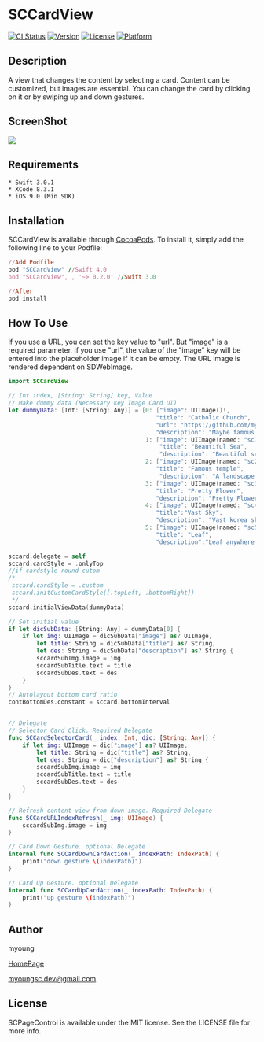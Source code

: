 # SCCardView

[![CI Status](http://img.shields.io/travis/myoungsc.dev@gmail.com/SCCardView.svg?style=flat)](https://travis-ci.org/myoungsc.dev@gmail.com/SCCardView)
[![Version](https://img.shields.io/cocoapods/v/SCCardView.svg?style=flat)](http://cocoapods.org/pods/SCCardView)
[![License](https://img.shields.io/cocoapods/l/SCCardView.svg?style=flat)](http://cocoapods.org/pods/SCCardView)
[![Platform](https://img.shields.io/cocoapods/p/SCCardView.svg?style=flat)](http://cocoapods.org/pods/SCCardView)

## Description
A view that changes the content by selecting a card. Content can be customized, but images are essential.
You can change the card by clicking on it or by swiping up and down gestures.

## ScreenShot
![](https://github.com/myoungsc/SCCardView/blob/master/SCCardView.gif?raw=true)

## Requirements
```
* Swift 3.0.1
* XCode 8.3.1
* iOS 9.0 (Min SDK)
```

## Installation
SCCardView is available through [CocoaPods](http://cocoapods.org). To install it, simply add the following line to your Podfile:

```ruby
//Add Podfile
pod "SCCardView" //Swift 4.0
pod "SCCardView", , '~> 0.2.0' //Swift 3.0

//After
pod install
```

## How To Use
If you use a URL, you can set the key value to "url". But "image" is a required parameter. If you use "url", the value of the "image" key will be entered into the placeholder image if it can be empty. The URL image is rendered dependent on SDWebImage.

```Swift
import SCCardView

// Int index, [String: String] key, Value
// Make dummy data (Necessary key Image Card UI)
let dummyData: [Int: [String: Any]] = [0: ["image": UIImage()!,
                                          "title": "Catholic Church",
                                          "url": "https://github.com/myoungsc/SCCardView/blob/master/Example/SCCardView/Images.xcassets/sc0.imageset/sc0.jpg?raw=true",
                                          "description": "Maybe famous Catholic Churchsadl"],
                                       1: ["image": UIImage(named: "sc1")!,
                                           "title": "Beautiful Sea",
                                           "description": "Beautiful sea anywhere on earth"],
                                       2: ["image": UIImage(named: "sc2")!,
                                          "title": "Famous temple",
                                           "description": "A landscape of famous temple"],
                                       3: ["image": UIImage(named: "sc3")!,
                                          "title": "Pretty Flower",
                                          "description": "Pretty Flower\nphoto  by myoung father"],
                                       4: ["image": UIImage(named: "sc4")!,
                                          "title":"Vast Sky",
                                          "description": "Vast korea sky\nphoto by myoung father"],
                                       5: ["image": UIImage(named: "sc5")!,
                                          "title": "Leaf",
                                          "description":"Leaf anywhere on Korea\nphoto by myoung father"]]

sccard.delegate = self
sccard.cardStyle = .onlyTop
//if cardstyle round cutom
/*
 sccard.cardStyle = .custom
 sccard.initCustomCardStyle([.topLeft, .bottomRight])
 */
sccard.initialViewData(dummyData)

// Set initial value
if let dicSubData: [String: Any] = dummyData[0] {
    if let img: UIImage = dicSubData["image"] as? UIImage,
        let title: String = dicSubData["title"] as? String,
        let des: String = dicSubData["description"] as? String {
        sccardSubImg.image = img
        sccardSubTitle.text = title
        sccardSubDes.text = des
    }
}
// Autolayout bottom card ratio
contBottomDes.constant = sccard.bottomInterval


// Delegate
// Selector Card Click. Required Delegate
func SCCardSelectorCard(_ index: Int, dic: [String: Any]) {
    if let img: UIImage = dic["image"] as? UIImage,
        let title: String = dic["title"] as? String,
        let des: String = dic["description"] as? String {
        sccardSubImg.image = img
        sccardSubTitle.text = title
        sccardSubDes.text = des
    }
}

// Refresh content view from down image. Required Delegate
func SCCardURLIndexRefresh(_ img: UIImage) {
    sccardSubImg.image = img
}

// Card Down Gesture. optional Delegate
internal func SCCardDownCardAction(_ indexPath: IndexPath) {
    print("down gesture \(indexPath)")
}

// Card Up Gesture. optional Delegate
internal func SCCardUpCardAction(_ indexPath: IndexPath) {
    print("up gesture \(indexPath)")
}
```

## Author
myoung

[HomePage](http://devsc.tistory.com)

<myoungsc.dev@gmail.com>

## License
SCPageControl is available under the MIT license. See the LICENSE file for more info.